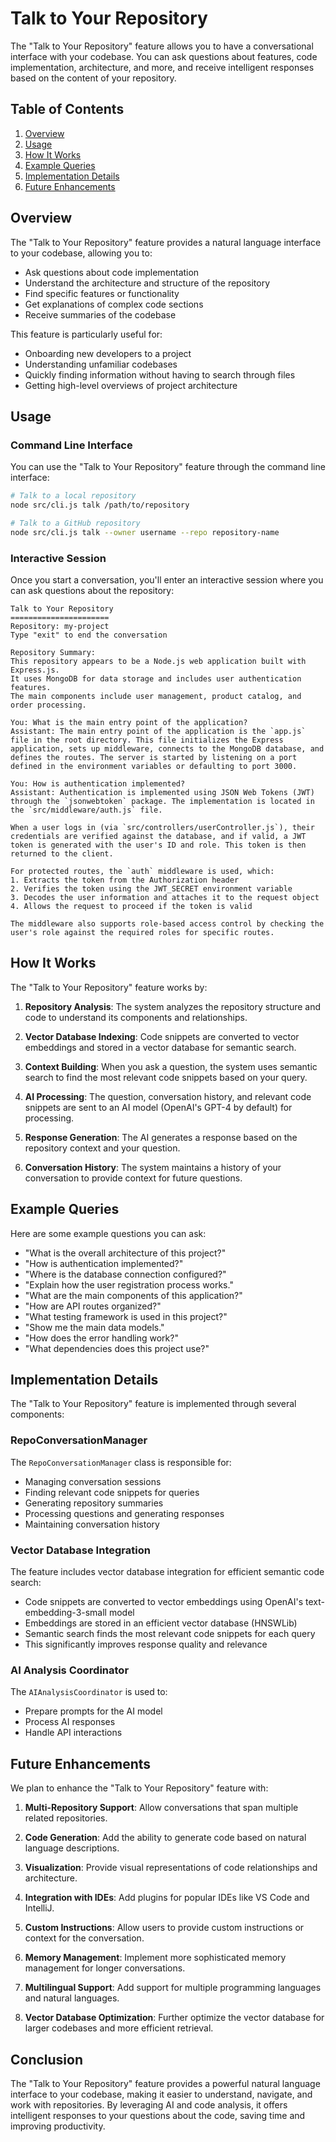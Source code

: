 # Talk to Your Repository

The "Talk to Your Repository" feature allows you to have a conversational interface with your codebase. You can ask questions about features, code implementation, architecture, and more, and receive intelligent responses based on the content of your repository.

## Table of Contents

1. [Overview](#overview)
2. [Usage](#usage)
3. [How It Works](#how-it-works)
4. [Example Queries](#example-queries)
5. [Implementation Details](#implementation-details)
6. [Future Enhancements](#future-enhancements)

## Overview

The "Talk to Your Repository" feature provides a natural language interface to your codebase, allowing you to:

- Ask questions about code implementation
- Understand the architecture and structure of the repository
- Find specific features or functionality
- Get explanations of complex code sections
- Receive summaries of the codebase

This feature is particularly useful for:

- Onboarding new developers to a project
- Understanding unfamiliar codebases
- Quickly finding information without having to search through files
- Getting high-level overviews of project architecture

## Usage

### Command Line Interface

You can use the "Talk to Your Repository" feature through the command line interface:

```bash
# Talk to a local repository
node src/cli.js talk /path/to/repository

# Talk to a GitHub repository
node src/cli.js talk --owner username --repo repository-name
```

### Interactive Session

Once you start a conversation, you'll enter an interactive session where you can ask questions about the repository:

```
Talk to Your Repository
======================
Repository: my-project
Type "exit" to end the conversation

Repository Summary:
This repository appears to be a Node.js web application built with Express.js.
It uses MongoDB for data storage and includes user authentication features.
The main components include user management, product catalog, and order processing.

You: What is the main entry point of the application?
Assistant: The main entry point of the application is the `app.js` file in the root directory. This file initializes the Express application, sets up middleware, connects to the MongoDB database, and defines the routes. The server is started by listening on a port defined in the environment variables or defaulting to port 3000.

You: How is authentication implemented?
Assistant: Authentication is implemented using JSON Web Tokens (JWT) through the `jsonwebtoken` package. The implementation is located in the `src/middleware/auth.js` file.

When a user logs in (via `src/controllers/userController.js`), their credentials are verified against the database, and if valid, a JWT token is generated with the user's ID and role. This token is then returned to the client.

For protected routes, the `auth` middleware is used, which:
1. Extracts the token from the Authorization header
2. Verifies the token using the JWT_SECRET environment variable
3. Decodes the user information and attaches it to the request object
4. Allows the request to proceed if the token is valid

The middleware also supports role-based access control by checking the user's role against the required roles for specific routes.
```

## How It Works

The "Talk to Your Repository" feature works by:

1. **Repository Analysis**: The system analyzes the repository structure and code to understand its components and relationships.

2. **Vector Database Indexing**: Code snippets are converted to vector embeddings and stored in a vector database for semantic search.

3. **Context Building**: When you ask a question, the system uses semantic search to find the most relevant code snippets based on your query.

4. **AI Processing**: The question, conversation history, and relevant code snippets are sent to an AI model (OpenAI's GPT-4 by default) for processing.

5. **Response Generation**: The AI generates a response based on the repository context and your question.

6. **Conversation History**: The system maintains a history of your conversation to provide context for future questions.

## Example Queries

Here are some example questions you can ask:

- "What is the overall architecture of this project?"
- "How is authentication implemented?"
- "Where is the database connection configured?"
- "Explain how the user registration process works."
- "What are the main components of this application?"
- "How are API routes organized?"
- "What testing framework is used in this project?"
- "Show me the main data models."
- "How does the error handling work?"
- "What dependencies does this project use?"

## Implementation Details

The "Talk to Your Repository" feature is implemented through several components:

### RepoConversationManager

The `RepoConversationManager` class is responsible for:

- Managing conversation sessions
- Finding relevant code snippets for queries
- Generating repository summaries
- Processing questions and generating responses
- Maintaining conversation history

### Vector Database Integration

The feature includes vector database integration for efficient semantic code search:

- Code snippets are converted to vector embeddings using OpenAI's text-embedding-3-small model
- Embeddings are stored in an efficient vector database (HNSWLib)
- Semantic search finds the most relevant code snippets for each query
- This significantly improves response quality and relevance

### AI Analysis Coordinator

The `AIAnalysisCoordinator` is used to:

- Prepare prompts for the AI model
- Process AI responses
- Handle API interactions

## Future Enhancements

We plan to enhance the "Talk to Your Repository" feature with:

1. **Multi-Repository Support**: Allow conversations that span multiple related repositories.

2. **Code Generation**: Add the ability to generate code based on natural language descriptions.

3. **Visualization**: Provide visual representations of code relationships and architecture.

4. **Integration with IDEs**: Add plugins for popular IDEs like VS Code and IntelliJ.

5. **Custom Instructions**: Allow users to provide custom instructions or context for the conversation.

6. **Memory Management**: Implement more sophisticated memory management for longer conversations.

7. **Multilingual Support**: Add support for multiple programming languages and natural languages.

8. **Vector Database Optimization**: Further optimize the vector database for larger codebases and more efficient retrieval.

## Conclusion

The "Talk to Your Repository" feature provides a powerful natural language interface to your codebase, making it easier to understand, navigate, and work with repositories. By leveraging AI and code analysis, it offers intelligent responses to your questions about the code, saving time and improving productivity.
